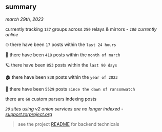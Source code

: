 
## summary
_march 29th, 2023_

currently tracking `137` groups across `250` relays & mirrors - _`100` currently online_

⏲ there have been `17` posts within the `last 24 hours`

🦈 there have been `418` posts within the `month of march`

🪐 there have been `853` posts within the `last 90 days`

🏚 there have been `838` posts within the `year of 2023`

🦕 there have been `5529` posts `since the dawn of ransomwatch`

there are `68` custom parsers indexing posts

_`20` sites using v2 onion services are no longer indexed - [support.torproject.org](https://support.torproject.org/onionservices/v2-deprecation/)_

> see the project [README](https://github.com/joshhighet/ransomwatch#ransomwatch--) for backend technicals
